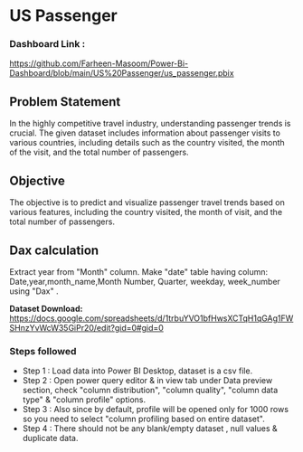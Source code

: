 # US Passenger

### Dashboard Link : 
https://github.com/Farheen-Masoom/Power-Bi-Dashboard/blob/main/US%20Passenger/us_passenger.pbix

## Problem Statement
In the highly competitive travel industry, understanding passenger trends is crucial. The given dataset includes information about passenger visits to various countries, including details such as the country visited, the month of the visit, and the total number of passengers.

## Objective
The objective is to predict and visualize passenger travel trends based on various features, including the country visited, the month of visit, and the total number of passengers. 

## Dax calculation
Extract year from "Month" column.
Make "date" table having column: Date,year,month_name,Month Number, Quarter, weekday, week_number
using "Dax" .

**Dataset Download:**
https://docs.google.com/spreadsheets/d/1trbuYVO1bfHwsXCTqH1qGAg1FWSHnzYvWcW35GiPr20/edit?gid=0#gid=0

### Steps followed 

- Step 1 : Load data into Power BI Desktop, dataset is a csv file.
- Step 2 : Open power query editor & in view tab under Data preview section, check "column distribution", "column quality", "column data type" & "column profile" options.
- Step 3 : Also since by default, profile will be opened only for 1000 rows so you need to select "column profiling based on entire dataset".
- Step 4 : There should not be any blank/empty dataset , null values & duplicate data.
